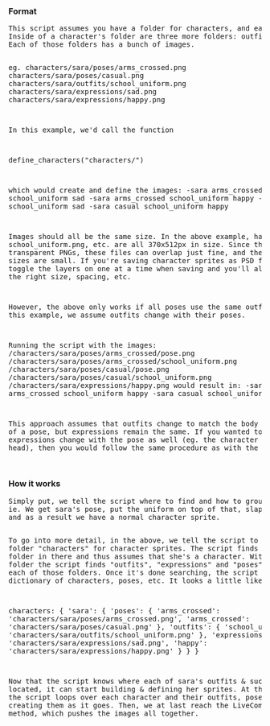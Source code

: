 <h3>Format</h3>
<pre>
This script assumes you have a folder for characters, and each character has their own folder.
Inside of a character's folder are three more folders: outfits, poses, expressions.
Each of those folders has a bunch of images.

eg.
characters/sara/poses/arms_crossed.png
characters/sara/poses/casual.png
characters/sara/outfits/school_uniform.png
characters/sara/expressions/sad.png
characters/sara/expressions/happy.png

In this example, we'd call the function

define_characters("characters/")

which would create and define the images:
-sara arms_crossed school_uniform sad
-sara arms_crossed school_uniform happy
-sara casual school_uniform sad
-sara casual school_uniform happy

Images should all be the same size.
In the above example, happy.png, school_uniform.png, etc. are all 370x512px in size.
Since they're transparent PNGs, these files can overlap just fine, and the individual sizes are small.
If you're saving character sprites as PSD files, just toggle the layers on one at a time when saving 
and you'll already have the right size, spacing, etc.

However, the above only works if all poses use the same outfits.
In this example, we assume outfits change with their poses.

Running the script with the images:
/characters/sara/poses/arms_crossed/pose.png
/characters/sara/poses/arms_crossed/school_uniform.png
/characters/sara/poses/casual/pose.png
/characters/sara/poses/casual/school_uniform.png
/characters/sara/expressions/happy.png
would result in:
-sara arms_crossed school_uniform happy
-sara casual school_uniform happy

This approach assumes that outfits change to match the body movement of a pose, but expressions remain the same.
If you wanted to have expressions change with the pose as well (eg. the character moves their head), then you would follow the same procedure as with the outfits.

</pre>
<h3>How it works</h3>
<pre>
Simply put, we tell the script where to find and how to group a bunch of images, then we smush them together.
ie. We get sara's pose, put the uniform on top of that, slap an expression onto her face, 
and as a result we have a normal character sprite.

To go into more detail,
in the above, we tell the script to check the folder "characters" for character sprites.
The script finds the "sara" folder in there and thus assumes that she's a character.
Within the sara folder the script finds "outfits", "expressions" and "poses", searching each of those folders.
Once it's done searching, the script has a dictionary of characters, poses, etc. It looks a little like this:

characters: {
  'sara': {
    'poses': {
      'arms_crossed': 'characters/sara/poses/arms_crossed.png',
      'arms_crossed': 'characters/sara/poses/casual.png'
    },
    'outfits': {
      'school_uniform': 'characters/sara/outfits/school_uniform.png'
    },
    'expressions': {
      'sad': 'characters/sara/expressions/sad.png',
      'happy': 'characters/sara/expressions/happy.png'
    }
  }
}

Now that the script knows where each of sara's outfits & such are located, it can start building & defining her sprites.
At this point the script loops over each character and their outfits, poses, etc. creating them as it goes.
Then, we at last reach the LiveComposite method, which pushes the images all together.
</pre>
